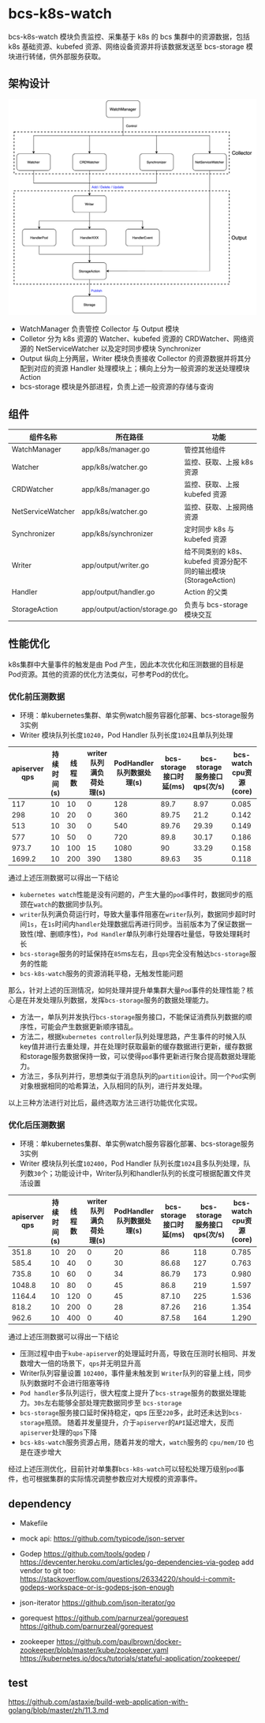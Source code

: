 bcs-k8s-watch
===========================

bcs-k8s-watch 模块负责监控、采集基于 k8s 的 bcs 集群中的资源数据，包括 k8s 基础资源、kubefed 资源、网络设备资源并将该数据发送至 bcs-storage 模块进行转储，供外部服务获取。

## 架构设计

![bcswatch架构](./img/bcs-watch架构.png)

- WatchManager 负责管控 Collector 与 Output 模块
- Colletor 分为 k8s 资源的 Watcher、kubefed 资源的 CRDWatcher、网络资源的 NetServiceWatcher 以及定时同步模块 Synchronizer
- Output 纵向上分两层，Writer 模块负责接收 Collector 的资源数据并将其分配到对应的资源 Handler 处理模块上；横向上分为一般资源的发送处理模块 Action 
- bcs-storage 模块是外部进程，负责上述一般资源的存储与查询

## 组件

| 组件名称          | 所在路径                     | 功能                                                         |
| ----------------- | ---------------------------- | ------------------------------------------------------------ |
| WatchManager      | app/k8s/manager.go           | 管控其他组件                                                 |
| Watcher           | app/k8s/watcher.go           | 监控、获取、上报 k8s 资源                                    |
| CRDWatcher        | app/k8s/manager.go           | 监控、获取、上报 kubefed 资源                                |
| NetServiceWatcher | app/k8s/watcher.go           | 监控、获取、上报网络资源                                     |
| Synchronizer      | app/k8s/synchronizer         | 定时同步 k8s 与 kubefed 资源                                 |
| Writer            | app/output/writer.go         | 给不同类别的 k8s、kubefed 资源分配不同的输出模块 (StorageAction) |
| Handler           | app/output/handler.go        | Action 的父类                                                |
| StorageAction     | app/output/action/storage.go | 负责与 bcs-storage 模块交互                                  |

## 性能优化
k8s集群中大量事件的触发是由 Pod 产生，因此本次优化和压测数据的目标是 Pod资源。其他的资源的优化方法类似，可参考Pod的优化。
### 优化前压测数据
* 环境：单kubernetes集群、单实例watch服务容器化部署、bcs-storage服务3实例
* Writer 模块队列长度`10240`，Pod Handler 队列长度`1024`且单队列处理


| apiserver qps           | 持续时间(s)        | 线程数    |   writer队列满负荷处理(s)  |  PodHandler队列数据处理(s)  | bcs-storage接口时延(ms)  | bcs-storage服务接口qps(次/s) | bcs-watch cpu资源(core) | bcs-watch mem资源(MiB) | bcs-watch 网络IO(KiB) |
| ----- | ----- | ----- | ----- | ----- | ----- | ----- | -----  | ----- | ----- |
| 117     | 10    | 10 | 0 | 128 | 89.7 | 8.97 | 0.085 | 83.5 | 101 | 
| 298     | 10    | 20 | 0 | 360 | 89.75 | 21.2 | 0.142 | 100.6 | 227.4 | 
| 513     | 10    | 30 | 0 | 540 | 89.76 | 29.39 | 0.149 | 125 | 409 | 
| 577     | 10    | 50 | 0 | 720 | 89.8 | 30.17 | 0.186 | 132.9 | 259 | 
| 973.7     | 10    | 100 | 15 | 1080 | 90 | 33.29 | 0.158 | 139.2 | 492 | 
| 1699.2     | 10    | 200 | 390 | 1380 | 89.63 | 35 | 0.118 | 173 | 638 | 

通过上述压测数据可以得出一下结论

* `kubernetes watch`性能是没有问题的，产生大量的`pod`事件时，数据同步的瓶颈在`watch`的数据同步队列。
* `writer`队列满负荷运行时，导致大量事件阻塞在`writer`队列，数据同步超时时间`1s`，在`1s`时间内`handler`处理数据后再进行同步。当前版本为了保证数据一致性(增、删顺序性)，`Pod Handler`单队列串行处理吞吐量低，导致处理耗时长
* `bcs-storage`服务的时延保持在`85`ms左右，且`qps`完全没有触达`bcs-storage`服务的性能
* `bcs-k8s-watch`服务的资源消耗平稳，无触发性能问题

那么，针对上述的压测情况，如何处理并提升单集群大量`Pod`事件的处理性能？核心是在并发处理队列数据，发挥`bcs-storage`服务的数据处理能力。

* 方法一，单队列并发执行`bcs-storage`服务接口，不能保证消费队列数据的顺序性，可能会产生数据更新顺序错乱。
* 方法二，根据`kubernetes controller`队列处理思路，产生事件的时候入队key值并进行去重处理，并在处理时获取最新的缓存数据进行更新，缓存数据和storage服务数据保持一致，可以使得`pod`事件更新进行聚合提高数据处理能力。
* 方法三，多队列并行，思想类似于消息队列的`partition`设计。同一个`Pod`实例对象根据相同的哈希算法，入队相同的队列，进行并发处理。

以上三种方法进行对比后，最终选取方法三进行功能优化实现。

### 优化后压测数据
* 环境：单kubernetes集群、单实例watch服务容器化部署、bcs-storage服务3实例
* Writer 模块队列长度`102400`，Pod Handler 队列长度`1024`且多队列处理，队列数`30`个；功能设计中，Writer队列和handler队列的长度可根据配置文件灵活设置

| apiserver qps           | 持续时间(s)        | 线程数    |   writer队列满负荷处理(s)  |  PodHandler队列数据处理(s)  | bcs-storage接口时延(ms)  | bcs-storage服务接口qps(次/s) | bcs-watch cpu资源(core) | bcs-watch mem资源(MiB) | bcs-watch 网络IO(KiB) |
| ----- | ----- | ----- | ----- | ----- | ----- | ----- | -----  | ----- | ----- |
| 351.8     | 10    | 20 | 0 | 20 | 86 | 118 | 0.785 | 99.2 | 629 | 
| 585.4     | 10    | 40 | 0 | 30 | 86.68 | 127 | 0.763 | 113 | 716 | 
| 735.8     | 10    | 60 | 0 | 34 | 86.79 | 173 | 0.980 | 130.5 | 859 | 
| 1048.8     | 10    | 80 | 0 | 45 | 86.8 | 219 | 1.597 | 141 | 1017 | 
| 1164.4     | 10    | 120 | 0 | 45 | 87.10 | 225 | 1.536 | 172 | 1428 | 
| 818.2     | 10    | 200 | 0 | 28 | 87.26 | 216 | 1.354 | 123 | 1317 | 
| 962.6     | 10    | 400 | 0 | 40 | 87.58 | 164 | 1.290 | 135 | 1.170 | 
 
通过上述压测数据可以得出一下结论

* 压测过程中由于`kube-apiserver`的处理延时升高，导致在压测时长相同、并发数增大一倍的场景下，`qps`并无明显升高
* Writer队列容量设置 `102400`，事件量未触发到 `Writer`队列的容量上线，同步队列数据时不会进行阻塞等待
* `Pod handler`多队列运行，很大程度上提升了`bcs-strage`服务的数据处理能力。`30s`左右能够全部处理完数据同步至 `bcs-storage`
* `bcs-storage`服务接口延时保持稳定，qps 压至`220`多，此时还未达到`bcs-storage`瓶颈。 随着并发量提升，介于`apiserver`的`API`延迟增大，反而`apiserver`处理的`qps`下降
* `bcs-k8s-watch`服务资源占用，随着并发的增大，`watch`服务的 `cpu/mem/IO` 也是在逐步增大

经过上述压测优化，目前针对单集群`bcs-k8s-watch`可以轻松处理万级别`pod`事件，也可根据集群的实际情况调整参数应对大规模的资源事件。


## dependency

- Makefile
- mock api: https://github.com/typicode/json-server

- Godep https://github.com/tools/godep / https://devcenter.heroku.com/articles/go-dependencies-via-godep
        add vendor to git too: https://stackoverflow.com/questions/26334220/should-i-commit-godeps-workspace-or-is-godeps-json-enough
- json-iterator https://github.com/json-iterator/go
- gorequest https://github.com/parnurzeal/gorequest https://github.com/parnurzeal/gorequest


- zookeeper https://github.com/paulbrown/docker-zookeeper/blob/master/kube/zookeeper.yaml https://kubernetes.io/docs/tutorials/stateful-application/zookeeper/

## test

https://github.com/astaxie/build-web-application-with-golang/blob/master/zh/11.3.md
